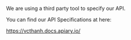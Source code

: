 We are using a third party tool to specify our API.

You can find our API Specifications at here: 

https://vcthanh.docs.apiary.io/